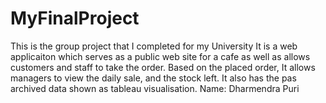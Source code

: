 # MyFinalProject
This is the group project that I completed for my University It is a web applicaiton which serves as a public web site for a cafe as well as allows customers and staff to take the order. Based on the placed order, It allows managers to view the daily sale, and the stock left. It also has the pas archived data shown as tableau visualisation. Name: Dharmendra Puri
